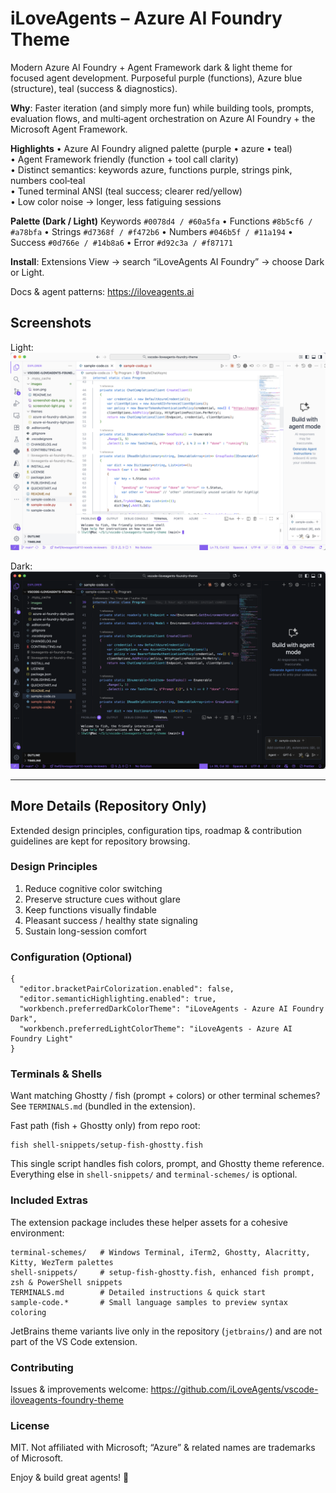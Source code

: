# iLoveAgents – Azure AI Foundry Theme

Modern Azure AI Foundry + Agent Framework dark & light theme for focused agent development. Purposeful purple (functions), Azure blue (structure), teal (success & diagnostics).

**Why**: Faster iteration (and simply more fun) while building tools, prompts, evaluation flows, and multi‑agent orchestration on Azure AI Foundry + the Microsoft Agent Framework.

**Highlights**
• Azure AI Foundry aligned palette (purple • azure • teal)  
• Agent Framework friendly (function + tool call clarity)  
• Distinct semantics: keywords azure, functions purple, strings pink, numbers cool‑teal  
• Tuned terminal ANSI (teal success; clearer red/yellow)  
• Low color noise → longer, less fatiguing sessions  

**Palette (Dark / Light)** Keywords `#0078d4 / #60a5fa` • Functions `#8b5cf6 / #a78bfa` • Strings `#d7368f / #f472b6` • Numbers `#046b5f / #11a194` • Success `#0d766e / #14b8a6` • Error `#d92c3a / #f87171`

**Install**: Extensions View → search “iLoveAgents AI Foundry” → choose Dark or Light.

Docs & agent patterns: <https://iloveagents.ai>

## Screenshots

Light: ![Light Theme](images/screenshot-light.png)

Dark: ![Dark Theme](images/screenshot-dark.png)

---

## More Details (Repository Only)

Extended design principles, configuration tips, roadmap & contribution guidelines are kept for repository browsing.

### Design Principles

1. Reduce cognitive color switching  
2. Preserve structure cues without glare  
3. Keep functions visually findable  
4. Pleasant success / healthy state signaling  
5. Sustain long-session comfort  

### Configuration (Optional)

```jsonc
{
  "editor.bracketPairColorization.enabled": false,
  "editor.semanticHighlighting.enabled": true,
  "workbench.preferredDarkColorTheme": "iLoveAgents - Azure AI Foundry Dark",
  "workbench.preferredLightColorTheme": "iLoveAgents - Azure AI Foundry Light"
}
```

### Terminals & Shells

Want matching Ghostty / fish (prompt + colors) or other terminal schemes? See `TERMINALS.md` (bundled in the extension).

Fast path (fish + Ghostty only) from repo root:

```fish
fish shell-snippets/setup-fish-ghostty.fish
```

This single script handles fish colors, prompt, and Ghostty theme reference. Everything else in `shell-snippets/` and `terminal-schemes/` is optional.

### Included Extras

The extension package includes these helper assets for a cohesive environment:

```text
terminal-schemes/   # Windows Terminal, iTerm2, Ghostty, Alacritty, Kitty, WezTerm palettes
shell-snippets/     # setup-fish-ghostty.fish, enhanced fish prompt, zsh & PowerShell snippets
TERMINALS.md        # Detailed instructions & quick start
sample-code.*       # Small language samples to preview syntax coloring
```

JetBrains theme variants live only in the repository (`jetbrains/`) and are not part of the VS Code extension.

### Contributing

Issues & improvements welcome: <https://github.com/iLoveAgents/vscode-iloveagents-foundry-theme>

### License

MIT. Not affiliated with Microsoft; “Azure” & related names are trademarks of Microsoft.

Enjoy & build great agents! 💙

